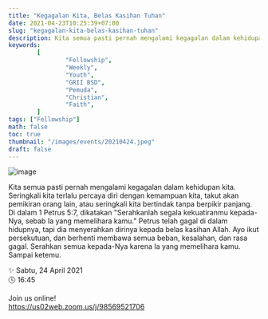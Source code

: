 ```yaml
---
title: "Kegagalan Kita, Belas Kasihan Tuhan"
date: 2021-04-23T10:25:39+07:00
slug: "kegagalan-kita-belas-kasihan-tuhan"
description: Kita semua pasti pernah mengalami kegagalan dalam kehidupan kita. Seringkali kita terlalu percaya diri dengan kemampuan kita, takut akan pemikiran orang lain, atau seringkali kita bertindak tanpa berpikir panjang.
keywords:
        [
                "Fellowship",
                "Weekly",
                "Youth",
                "GRII BSD",
                "Pemuda",
                "Christian",
                "Faith",
        ]
tags: ["Fellowship"]
math: false
toc: true
thumbnail: "/images/events/20210424.jpeg"
draft: false
---
```


![image](/images/events/20210424.jpeg)

Kita semua pasti pernah mengalami kegagalan dalam kehidupan kita. Seringkali kita terlalu percaya diri dengan kemampuan kita, takut akan pemikiran orang lain, atau seringkali kita bertindak tanpa berpikir panjang. Di dalam 1 Petrus 5:7, dikatakan "Serahkanlah segala kekuatiranmu kepada-Nya, sebab Ia yang memelihara kamu." Petrus telah gagal di dalam hidupnya, tapi dia menyerahkan dirinya kepada belas kasihan Allah. Ayo ikut persekutuan, dan berhenti membawa semua beban, kesalahan, dan rasa gagal. Serahkan semua kepada-Nya karena Ia yang memelihara kamu. Sampai ketemu.

✨ Sabtu, 24 April 2021\
🕓 16:45

Join us online!\
https://us02web.zoom.us/j/98569521706
